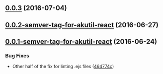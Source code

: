 <a name="0.0.3"></a>
## [0.0.3](https://aui-team-bot/https://bitbucket.org/atlassian/atlaskit/compare/0.0.2-semver-tag-for-akutil-react...v0.0.3) (2016-07-04)



<a name="0.0.2-semver-tag-for-akutil-react"></a>
## [0.0.2-semver-tag-for-akutil-react](https://aui-team-bot/https://bitbucket.org/atlassian/atlaskit/compare/0.0.1-semver-tag-for-akutil-react...0.0.2-semver-tag-for-akutil-react) (2016-06-27)



<a name="0.0.1-semver-tag-for-akutil-react"></a>
## [0.0.1-semver-tag-for-akutil-react](https://aui-team-bot/https://bitbucket.org/atlassian/atlaskit/compare/464774c...0.0.1-semver-tag-for-akutil-react) (2016-06-24)


### Bug Fixes

* Other half of the fix for linting .ejs files ([464774c](https://aui-team-bot/https://bitbucket.org/atlassian/atlaskit/commits/464774c))



